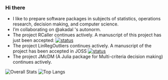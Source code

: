 ### Hi there 

- I like to prepare software packages in subjects of statistics, operations research, decision making, and computer science.
- I’m collaborating on @akadal 's autonorm.
- The project RCaller continues actively. A manuscript of this project has just been accepted: [![status](https://joss.theoj.org/papers/de28eed555632371f4dcbe82efce5075/status.svg)](https://joss.theoj.org/papers/de28eed555632371f4dcbe82efce5075)
- The project LinRegOutliers continues actively. A manuscript of the project has been accepted in JOSS [![status](https://joss.theoj.org/papers/a4fc555d2ef4bafb3ff61c5326b530dc/status.svg)](https://joss.theoj.org/papers/a4fc555d2ef4bafb3ff61c5326b530dc) 
- The project JMcDM (A Julia package for Multi-criteria decision making) continues actively. 

![Overall Stats](https://github-readme-stats.vercel.app/api?username=jbytecode&count_private=true&show_icons=true&hide=contribs)
![Top Langs](https://github-readme-stats.vercel.app/api/top-langs/?username=jbytecode)

<!--
**jbytecode/jbytecode** is a ✨ _special_ ✨ repository because its `README.md` (this file) appears on your GitHub profile.

Here are some ideas to get you started:

- 🔭 I’m currently working on ...
- 🌱 I’m currently learning ...
- 👯 I’m looking to collaborate on ...
- 🤔 I’m looking for help with ...
- 💬 Ask me about ...
- 📫 How to reach me: ...
- 😄 Pronouns: ...
- ⚡ Fun fact: ...
-->
